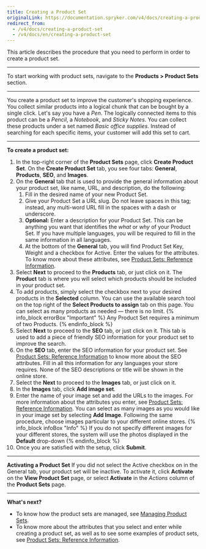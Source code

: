 ```yaml
---
title: Creating a Product Set
originalLink: https://documentation.spryker.com/v4/docs/creating-a-product-set
redirect_from:
  - /v4/docs/creating-a-product-set
  - /v4/docs/en/creating-a-product-set
---
```


This article describes the procedure that you need to perform in order to create a product set.
***
To start working with product sets, navigate to the **Products > Product Sets** section.
***
You create a product set to improve the customer's shopping experience. You collect similar products into a logical chunk that can be bought by a single click. Let's say you have a _Pen_. The logically connected items to this product can be a _Pencil_, a _Notebook_, and _Sticky Notes_. You can collect these products under a set named _Basic office supplies_. Instead of searching for each specific items, your customer will add this set to cart.
***
**To create a product set:**
1. In the top-right corner of the **Product Sets** page, click **Create Product Set**.
    On the **Create Product Set** tab, you see four tabs: **General**, **Products**, **SEO**, and **Images**.
2. On the **General** tab that is used to provide the general information about your product set, like name, URL, and description, do the following:
    1. Fill in the desired name of your new Product Set.
    2. Give your Product Set a URL slug. Do not leave spaces in this tag; instead, any multi-word URL fill in the spaces with a dash or underscore.
    3. **Optional:** Enter a description for your Product Set. This can be anything you want that identifies the _what_ or _why_ of your Product Set.
    If you have multiple languages, you will be required to fill in the same information in all languages. 
    4. At the bottom of the **General** tab, you will find Product Set Key, Weight and a checkbox for Active. Enter the values for the attributes. To know more about these attributes, see [Product Sets: Reference Information](/docs/scos/dev/user-guides/202001.0/back-office-user-guide/products/product-sets/references/product-sets-reference-information.html).
3. Select **Next** to proceed to the **Products** tab, or just click on it.
    The **Product** tab is where you will select which products should be included in your product set. 
4. To add products, simply select the checkbox next to your desired products in the **Selected** column. You can use the available search tool on the top right of the **Select Products to assign** tab on this page. You can select as many products as needed — there is no limit.
    {% info_block errorBox "Important" %}
Any Product Set requires a minimum of two Products.
{% endinfo_block %}
5. Select **Next** to proceed to the **SEO** tab, or just click on it.
    This tab is used to add a piece of friendly SEO information for your product set to improve the search.
6. On the **SEO** tab, enter the SEO information for your product set. See [Product Sets: Reference Information](/docs/scos/dev/user-guides/202001.0/back-office-user-guide/products/product-sets/references/product-sets-reference-information.html) to know more about the SEO attributes. Fill in all this information for any languages your store requires. None of the SEO descriptions or title will be shown in the online store.
7. Select the **Next** to proceed to the **Images** tab, or just click on it.
8. In the **Images** tab, click **Add image set**.
9. Enter the name of your image set and add the URLs to the images. For more information about the attributes you enter, see [Product Sets: Reference Information](/docs/scos/dev/user-guides/202001.0/back-office-user-guide/products/product-sets/references/product-sets-reference-information.html). You can select as many images as you would like in your image set by selecting **Add Image**.
Following the same procedure, choose images particular to your different online stores.
    {% info_block infoBox "Info" %}
If you do not specify different images for your different stores, the system will use the photos displayed in the **Default** drop-down
{% endinfo_block %}
10. Once you are satisfied with the setup, click **Submit**.
***
**Activating a Product Set**
If you did not select the Active checkbox on in the General tab, your product set will be inactive. 
To activate it, click **Activate** on the **View Product Set** page, or select **Activate** in the _Actions_ column of the **Product Sets** page.

***
**What's next?**

* To know how the product sets are managed, see [Managing Product Sets](/docs/scos/dev/user-guides/202001.0/back-office-user-guide/products/product-sets/managing-product-sets.html).
* To know more about the attributes that you select and enter while creating a product set, as well as to see some examples of product sets, see [Product Sets: Reference Information](/docs/scos/dev/user-guides/202001.0/back-office-user-guide/products/product-sets/references/product-sets-reference-information.html).
